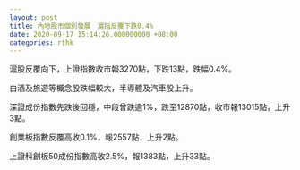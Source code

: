 ```yaml
---
layout: post
title: 內地股市個別發展　滬指反覆下跌0.4%
date: 2020-09-17 15:14:26.000000000 +08:00
categories: rthk
---
```


滬股反覆向下，上證指數收市報3270點，下跌13點，跌幅0.4%。

白酒及旅遊等概念股跌幅較大，半導體及汽車股上升。

深證成份指數先跌後回穩，中段曾跌逾1%，跌至12870點，收市報13015點，上升3點。

創業板指數反覆高收0.1%，報2557點，上升2點。

上證科創板50成份指數高收2.5%，報1383點，上升33點。
